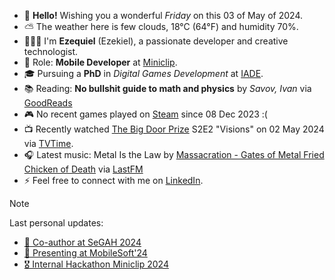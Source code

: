 - 👋 **Hello!** Wishing you a wonderful *Friday* on this 03 of May of 2024.
- ⛅ The weather here is few clouds, 18°C (64°F) and humidity 70%.
- 🙋🏻‍♂️ I'm **Ezequiel** (Ezekiel), a passionate developer and creative technologist.
- 💼 Role: **Mobile Developer** at [Miniclip](https://github.com/miniclip).
- 🎓 Pursuing a **PhD** in *Digital Games Development* at [IADE](https://www.iade.pt/en).
- 📚 Reading: **No bullshit guide to math and physics** by *Savov, Ivan* via [GoodReads](https://www.goodreads.com/review/list/21512585-ezequiel-fran-a-dos-santos)
- 🎮 No recent games played on [Steam](https://steamcommunity.com/id/ezequielapp) since 08 Dec 2023 :(
- 📺 Recently watched [The Big Door Prize](https://www.tvtime.com/show/403752) S2E2 "Visions" on 02 May 2024 via [TVTime](https://www.tvtime.com/user/4784821).
- 🎧 Latest music: Metal Is the Law by [Massacration - Gates of Metal Fried Chicken of Death](https://www.last.fm/music/Massacration/_/Metal+Is+the+Law) via [LastFM](https://www.last.fm/user/ezefranca)
- ⚡ Feel free to connect with me on [LinkedIn](https://www.linkedin.com/in/ezefranca).



> [!NOTE]
> Last personal updates:
>  - [🌟 Co-author at SeGAH 2024](https://ezefranca.com/news/paper-segah-2024)
>  - [📃 Presenting at MobileSoft'24](https://ezefranca.com/news/presenting-mobilesoft-2024)
>  - [🎖️ Internal Hackathon Miniclip 2024](https://ezefranca.com/news/hackathon-miniclip-2024)

